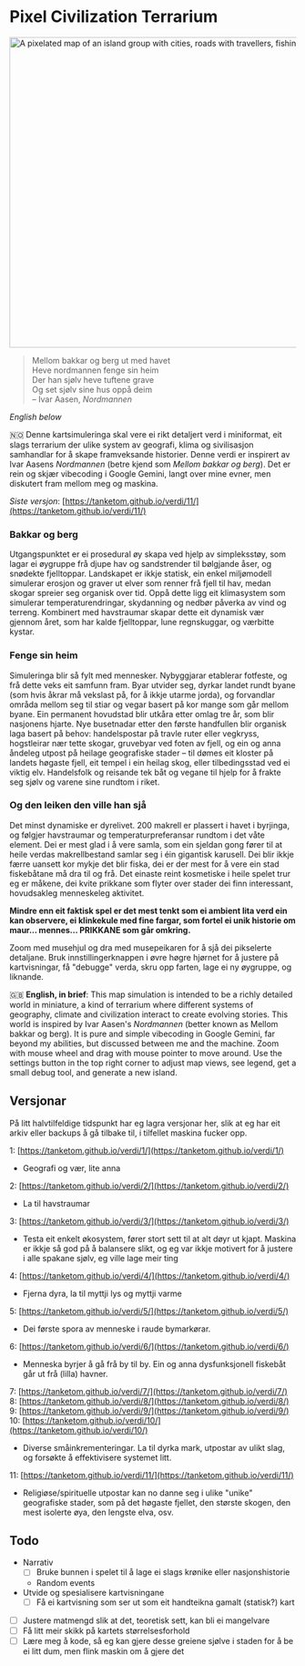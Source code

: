 # Pixel Civilization Terrarium

<img width="1090" height="545" alt="A pixelated map of an island group with cities, roads with travellers, fishing boats and trade ships" src="https://github.com/user-attachments/assets/c2f959d4-b2de-4247-b2c1-6b4a0cad773b" />

> Mellom bakkar og berg ut med havet\
> Heve nordmannen fenge sin heim\
> Der han sjølv heve tuftene grave\
> Og set sjølv sine hus oppå deim\
>  – Ivar Aasen, _Nordmannen_

_English below_

🇳🇴 Denne kartsimuleringa skal vere ei rikt detaljert verd i miniformat, eit slags terrarium der ulike system av geografi, klima og sivilisasjon samhandlar for å skape framveksande historier. Denne verdi er inspirert av Ivar Aasens _Nordmannen_ (betre kjend som _Mellom bakkar og berg_). Det er rein og skjær vibecoding i Google Gemini, langt over mine evner, men diskutert fram mellom meg og maskina. 

*Siste versjon*: [https://tanketom.github.io/verdi/11/](https://tanketom.github.io/verdi/11/)

### Bakkar og berg
Utgangspunktet er ei prosedural øy skapa ved hjelp av simpleksstøy, som lagar ei øygruppe frå djupe hav og sandstrender til bølgjande åser, og snødekte fjelltoppar. Landskapet er ikkje statisk, ein enkel miljømodell simulerar erosjon og graver ut elver som renner frå fjell til hav, medan skogar spreier seg organisk over tid. Oppå dette ligg eit klimasystem som simulerar temperaturendringar, skydanning og nedbør påverka av vind og terreng. Kombinert med havstraumar skapar dette eit dynamisk vær gjennom året, som har kalde fjelltoppar, lune regnskuggar, og værbitte kystar.

### Fenge sin heim
Simuleringa blir så fylt med mennesker. Nybyggjarar etablerar fotfeste, og frå dette veks eit samfunn fram. Byar utvider seg, dyrkar landet rundt byane (som hvis åkrar må vekslast på, for å ikkje utarme jorda), og forvandlar områda mellom seg til stiar og vegar basert på kor mange som går mellom byane. Ein permanent hovudstad blir utkåra etter omlag tre år, som blir nasjonens hjarte. Nye busetnadar etter den første handfullen blir organisk laga basert på behov: handelspostar på travle ruter eller vegkryss, hogstleirar nær tette skogar, gruvebyar ved foten av fjell, og ein og anna åndeleg utpost på heilage geografiske stader – til dømes eit kloster på landets høgaste fjell, eit tempel i ein heilag skog, eller tilbedingsstad ved ei viktig elv. Handelsfolk og reisande tek båt og vegane til hjelp for å frakte seg sjølv og varene sine rundtom i riket.

### Og den leiken den ville han sjå
Det minst dynamiske er dyrelivet. 200 makrell er plassert i havet i byrjinga, og følgjer havstraumar og temperaturpreferansar rundtom i det våte element. Dei er mest glad i å vere samla, som ein sjeldan gong fører til at heile verdas makrellbestand samlar seg i éin gigantisk karusell. Dei blir ikkje færre uansett kor mykje det blir fiska, dei er der mest for å vere ein stad fiskebåtane må dra til og frå. Det einaste reint kosmetiske i heile spelet trur eg er måkene, dei kvite prikkane som flyter over stader dei finn interessant, hovudsakleg menneskeleg aktivitet.

**Mindre enn eit faktisk spel er det mest tenkt som ei ambient lita verd ein kan observere, ei klinkekule med fine fargar, som fortel ei unik historie om maur… mennes… PRIKKANE som går omkring.**

Zoom med musehjul og dra med musepeikaren for å sjå dei pikselerte detaljane. Bruk innstillingerknappen i øvre høgre hjørnet for å justere på kartvisningar, få "debugge" verda, skru opp farten, lage ei ny øygruppe, og liknande.

🇬🇧 **English, in brief**: This map simulation is intended to be a richly detailed world in miniature, a kind of terrarium where different systems of geography, climate and civilization interact to create evolving stories. This world is inspired by Ivar Aasen's _Nordmannen_ (better known as Mellom bakkar og berg). It is pure and simple vibecoding in Google Gemini, far beyond my abilities, but discussed between me and the machine. Zoom with mouse wheel and drag with mouse pointer to move around. Use the settings button in the top right corner to adjust map views, see legend, get a small debug tool, and generate a new island.

## Versjonar
På litt halvtilfeldige tidspunkt har eg lagra versjonar her, slik at eg har eit arkiv eller backups å gå tilbake til, i tilfellet maskina fucker opp.

1:  [https://tanketom.github.io/verdi/1/](https://tanketom.github.io/verdi/1/)
* Geografi og vær, lite anna

2:  [https://tanketom.github.io/verdi/2/](https://tanketom.github.io/verdi/2/)
* La til havstraumar

3:  [https://tanketom.github.io/verdi/3/](https://tanketom.github.io/verdi/3/)
* Testa eit enkelt økosystem, fører stort sett til at alt døyr ut kjapt. Maskina er ikkje så god på å balansere slikt, og eg var ikkje motivert for å justere i alle spakane sjølv, eg ville lage meir ting

4:  [https://tanketom.github.io/verdi/4/](https://tanketom.github.io/verdi/4/)
* Fjerna dyra, la til myttji lys og myttji varme

5:  [https://tanketom.github.io/verdi/5/](https://tanketom.github.io/verdi/5/)
* Dei første spora av menneske i raude bymarkørar.

6:  [https://tanketom.github.io/verdi/6/](https://tanketom.github.io/verdi/6/)
* Menneska byrjer å gå frå by til by. Ein og anna dysfunksjonell fiskebåt går ut frå (lilla) havner.

7: [https://tanketom.github.io/verdi/7/](https://tanketom.github.io/verdi/7/)
8: [https://tanketom.github.io/verdi/8/](https://tanketom.github.io/verdi/8/)
9: [https://tanketom.github.io/verdi/9/](https://tanketom.github.io/verdi/9/)
10: [https://tanketom.github.io/verdi/10/](https://tanketom.github.io/verdi/10/)
* Diverse småinkrementeringar. La til dyrka mark, utpostar av ulikt slag, og forsøkte å effektivisere systemet litt.

11: [https://tanketom.github.io/verdi/11/](https://tanketom.github.io/verdi/11/)
* Religiøse/spirituelle utpostar kan no danne seg i ulike "unike" geografiske stader, som på det høgaste fjellet, den største skogen, den mest isolerte øya, den lengste elva, osv.

## Todo
* Narrativ
  * [ ]  Bruke bunnen i spelet til å lage ei slags krønike eller nasjonshistorie
  * Random events 
* Utvide og spesialisere kartvisningane
  * [ ]  Få ei kartvisning som ser ut som eit handteikna gamalt (statisk?) kart
* [ ]  Justere matmengd slik at det, teoretisk sett, kan bli ei mangelvare
* [ ]  Få litt meir skikk på kartets størrelsesforhold
* [ ]  Lære meg å kode, så eg kan gjere desse greiene sjølve i staden for å be ei litt dum, men flink maskin om å gjere det
